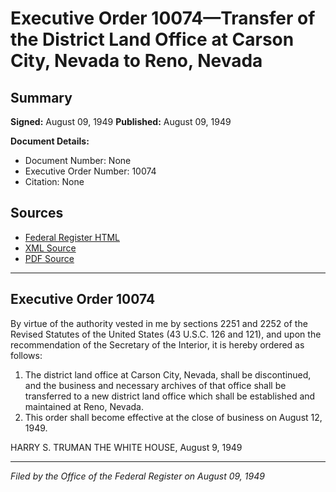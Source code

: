 # Executive Order 10074—Transfer of the District Land Office at Carson City, Nevada to Reno, Nevada

## Summary

**Signed:** August 09, 1949
**Published:** August 09, 1949

**Document Details:**
- Document Number: None
- Executive Order Number: 10074
- Citation: None

## Sources
- [Federal Register HTML](https://www.presidency.ucsb.edu/documents/executive-order-10074-transfer-the-district-land-office-carson-city-nevada-reno-nevada)
- [XML Source](None)
- [PDF Source](None)

---

## Executive Order 10074

By virtue of the authority vested in me by sections 2251 and 2252 of the Revised Statutes of the United States (43 U.S.C. 126 and 121), and upon the recommendation of the Secretary of the Interior, it is hereby ordered as follows:
1. The district land office at Carson City, Nevada, shall be discontinued, and the business and necessary archives of that office shall be transferred to a new district land office which shall be established and maintained at Reno, Nevada.
2. This order shall become effective at the close of business on August 12, 1949.

HARRY S. TRUMAN
THE WHITE HOUSE,
August 9, 1949

---

*Filed by the Office of the Federal Register on August 09, 1949*
